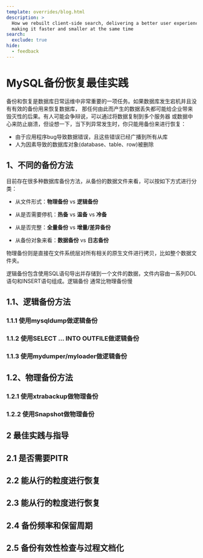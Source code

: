 ```yaml
---
template: overrides/blog.html
description: >
  How we rebuilt client-side search, delivering a better user experience while
  making it faster and smaller at the same time
search:
  exclude: true
hide:
  - feedback
---
```


# MySQL备份恢复最佳实践

备份和恢复是数据库日常运维中非常重要的一项任务。如果数据库发生宕机并且没有有效的备份用来恢复数据库，
那任何由此而产生的数据丢失都可能给企业带来毁灭性的后果。有人可能会争辩说，可以通过将数据复制到多个服务器
或数据中心来防止崩溃，但设想一下，当下列异常发生时，你只能用备份来进行恢复：

- 由于应用程序bug导致数据错误，且这些错误已经广播到所有从库
- 人为因素导致的数据库对象(database、table、row)被删除

## 1、不同的备份方法

目前存在很多种数据库备份方法，从备份的数据文件来看，可以按如下方式进行分类：

- 从文件形式：**物理备份** vs **逻辑备份** 
  
- 从是否需要停机：**热备** vs **温备** vs **冷备**

- 从是否完整：**全量备份** vs **增量/差异备份**

- 从备份对象来看：**数据备份** vs **日志备份**


物理备份则是直接在文件系统层对所有相关的原生文件进行拷贝，比如整个数据文件夹。

逻辑备份包含使用SQL语句导出并存储到一个文件的数据，文件内容由一系列DDL语句和INSERT语句组成。逻辑备份
通常比物理备份慢

## 1.1、逻辑备份方法

### 1.1.1 使用mysqldump做逻辑备份

### 1.1.2 使用SELECT ... INTO OUTFILE做逻辑备份

### 1.1.3 使用mydumper/myloader做逻辑备份 


## 1.2、物理备份方法 

### 1.2.1 使用xtrabackup做物理备份

### 1.2.2 使用Snapshot做物理备份

## 2 最佳实践与指导

## 2.1 是否需要PITR

## 2.2 能从行的粒度进行恢复

## 2.3 能从行的粒度进行恢复

## 2.4 备份频率和保留周期

## 2.5 备份有效性检查与过程文档化




